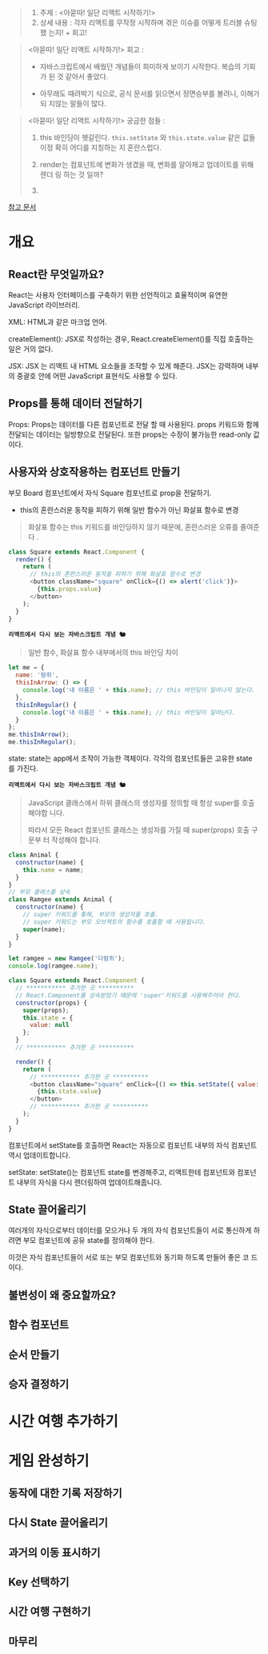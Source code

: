 > 1.  주제 : <아묻따! 일단 리액트 시작하기!>
> 2.  상세 내용 : 각자 리액트를 무작정 시작하며 겪은 이슈를 어떻게 트러블 슈팅했
>     는지! + 회고!

> <아묻따! 일단 리액트 시작하기!> 회고 :
>
> - 자바스크립트에서 배웠던 개념들이 희미하게 보이기 시작한다. 복습의 기회가 된
>   것 같아서 좋았다.
>
> - 아무래도 때려박기 식으로, 공식 문서를 읽으면서 정면승부를 볼려니, 이해가 되
>   지않는 말들이 많다.

> <아묻따! 일단 리액트 시작하기!> 궁금한 점들 :
>
> 1. this 바인딩이 헷갈린다. `this.setState` 와 `this.state.value` 같은 값들이정
>    확히 어디를 지칭하는 지 혼란스럽다.
>
> 2. render는 컴포넌트에 변화가 생겼을 때, 변화를 알아채고 업데이트를 위해 렌더
>    링 하는 것 일까?
>
> 3.

[참고 문서](https://ko.reactjs.org/tutorial/tutorial.html)

# 개요

  ## React란 무엇일까요?

  React는 사용자 인터페이스를 구축하기 위한 선언적이고 효율적이며 유연한
  JavaScript 라이브러리.

  XML: HTML과 같은 마크업 언어.

  createElement(): JSX로 작성하는 경우, React.createElement()를 직접 호출하는 일은
  거의 없다.

  JSX: JSX 는 리액트 내 HTML 요소들을 조작할 수 있게 해준다. JSX는 강력하며 내부의
  중괄호 안에 어떤 JavaScript 표현식도 사용할 수 있다.

  ## Props를 통해 데이터 전달하기

  Props: Props는 데이터를 다른 컴포넌트로 전달 할 때 사용된다. props 키워드와 함께
  전달되는 데이터는 일방향으로 전달된다. 또한 props는 수정이 불가능한 read-only 값
  이다.

  ## 사용자와 상호작용하는 컴포넌트 만들기

  부모 Board 컴포넌트에서 자식 Square 컴포넌트로 prop을 전달하기.

  - this의 혼란스러운 동작을 피하기 위해 일반 함수가 아닌 화살표 함수로 변경

  > 화살표 함수는 this 키워드를 바인딩하지 않기 때문에, 혼란스러운 오류를 줄여준다
  > .

  ```js
  class Square extends React.Component {
    render() {
      return (
        // this의 혼란스러운 동작을 피하기 위해 화살표 함수로 변경
        <button className="square" onClick={() => alert('click')}>
          {this.props.value}
        </button>
      );
    }
  }
  ```

  **`리액트에서 다시 보는 자바스크립트 개념 🐿`**

  > 일반 함수, 화살표 함수 내부에서의 this 바인딩 차이

  ```js
  let me = {
    name: '람쥐',
    thisInArrow: () => {
      console.log('내 이름은 ' + this.name); // this 바인딩이 일어나지 않는다.
    },
    thisInRegular() {
      console.log('내 이름은 ' + this.name); // this 바인딩이 일어난다.
    }
  };
  me.thisInArrow();
  me.thisInRegular();
  ```

  state: state는 app에서 조작이 가능한 객체이다. 각각의 컴포넌트들은 고유한 state
  를 가진다.

  **`리액트에서 다시 보는 자바스크립트 개념 🐿`**

  > JavaScript 클래스에서 하위 클래스의 생성자를 정의할 때 항상 super를 호출해야합
  > 니다.
  >
  > 따라서 모든 React 컴포넌트 클래스는 생성자를 가질 때 super(props) 호출 구문부
  > 터 작성해야 합니다.

  ```js
  class Animal {
    constructor(name) {
      this.name = name;
    }
  }
  // 부모 클래스를 상속
  class Ramgee extends Animal {
    constructor(name) {
      // super 키워드를 통해, 부모의 생성자를 호출.
      // super 키워드는 부모 오브젝트의 함수를 호출할 때 사용됩니다.
      super(name);
    }
  }

  let ramgee = new Ramgee('다람쥐');
  console.log(ramgee.name);
  ```

  ```js
  class Square extends React.Component {
    // *********** 추가한 곳 **********
    // React.Component를 상속받았기 때문에 'super'키워드를 사용해주어야 한다.
    constructor(props) {
      super(props);
      this.state = {
        value: null
      };
    }
    // *********** 추가한 곳 **********

    render() {
      return (
        // *********** 추가한 곳 **********
        <button className="square" onClick={() => this.setState({ value: 'X' })}>
          {this.state.value}
        </button>
        // *********** 추가한 곳 **********
      );
    }
  }
  ```

  컴포넌트에서 setState를 호출하면 React는 자동으로 컴포넌트 내부의 자식 컴포넌트
  역시 업데이트합니다.

  setState: setState()는 컴포넌트 state를 변경해주고, 리액트한테 컴포넌트와 컴포넌
  트 내부의 자식을 다시 렌더링하여 업데이트해줍니다.

  ## State 끌어올리기

  여러개의 자식으로부터 데이터를 모으거나 두 개의 자식 컴포넌트들이 서로 통신하게
  하려면 부모 컴포넌트에 공유 state를 정의해야 한다.

  이것은 자식 컴포넌트들이 서로 또는 부모 컴포넌트와 동기화 하도록 만들어 좋은 코
  드이다.

  ## 불변성이 왜 중요할까요?

  ## 함수 컴포넌트

  ## 순서 만들기

  ## 승자 결정하기

# 시간 여행 추가하기

# 게임 완성하기

## 동작에 대한 기록 저장하기

## 다시 State 끌어올리기

## 과거의 이동 표시하기

## Key 선택하기

## 시간 여행 구현하기

## 마무리
